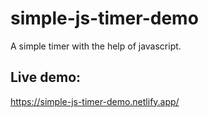 # simple-js-timer-demo
A simple timer with the help of javascript.  

## Live demo:
https://simple-js-timer-demo.netlify.app/
